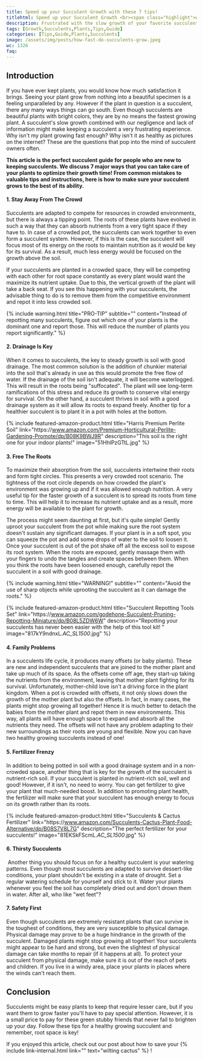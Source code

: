 ```yaml
---
title: Speed up your Succulent Growth with these 7 tips!
titlehtml: Speed up your Succulent Growth <br><span class="highlight">with these 7 tips!</span>
description: Frustrated with the slow growth of your favorite succulent? Not to worry! These are the things you might be doing wrong (and how to fix them).
tags: [Growth,Succulents,Plants,Tips,Guide]
categories: [Tips,Guide,Plants,Succulents]
image: /assets/img/posts/how-fast-do-succulents-grow.jpeg
wc: 1326
faq: 
---
```


## Introduction

If you have ever kept plants, you would know how much satisfaction it brings. Seeing your plant grow from nothing into a beautiful specimen is a feeling unparalleled by any. However if the plant in question is a succulent, there any many ways things can go south. Even though succulents are beautiful plants with bright colors, they are by no means the fastest growing plant. A succulent's slow growth combined with our negligence and lack of information might make keeping a succulent a very frustrating experience. Why isn't my plant growing fast enough? Why isn't it as healthy as pictures on the internet? These are the questions that pop into the mind of succulent owners often.&nbsp;

**This article is the perfect succulent guide for people who are new to keeping succulents. We discuss 7 major ways that you can take care of your plants to optimize their growth time! From common mistakes to valuable tips and instructions, here is how to make sure your succulent grows to the best of its ability.** 

#### 1. Stay Away From The Crowd&nbsp;

Succulents are adapted to compete for resources in crowded environments, but there is always a tipping point. The roots of these plants have evolved in such a way that they can absorb nutrients from a very tight space if they have to. In case of a crowded pot, the succulents can work together to even form a succulent system. However, if this is the case, the succulent will focus most of its energy on the roots to maintain nutrition as it would be key for its survival. As a result, much less energy would be focused on the growth above the soil.

If your succulents are planted in a crowded space, they will be competing with each other for root space constantly as every plant would want the maximize its nutrient uptake. Due to this, the vertical growth of the plant will take a back seat. If you see this happening with your succulents, the advisable thing to do is to remove them from the competitive environment and repot it into less crowded soil.

{% include warning.html title="PRO-TIP" subtitle="" content="Instead of repotting many succulents, figure out which one of your plants is the dominant one and report those. This will reduce the number of plants you report significantly." %}

#### 2. Drainage Is Key

When it comes to succulents, the key to steady growth is soil with good drainage. The most common solution is the addition of chunkier material into the soil that's already in use as this would promote the free flow of water. If the drainage of the soil isn't adequate, it will become waterlogged. This will result in the roots being "suffocated". The plant will see long-term ramifications of this stress and reduce its growth to conserve vital energy for survival. On the other hand, a succulent thrives in soil with a good drainage system as it will allow its roots to expand freely. Another tip for a healthier succulent is to plant it in a pot with holes at the bottom.

{% include featured-amazon-product.html title="Harris Premium Perlite Soil" link="https&#58;//www.amazon.com/Premium-Horticultural-Perlite-Gardening-Promote/dp/B08K9BWJ9R" description="This soil is the right one for your indoor plants!" image="51HhlPzGTtL.jpg" %}

#### 3. Free The Roots

To maximize their absorption from the soil, succulents intertwine their roots and form tight circles. This presents a very crowded root scenario. The tightness of the root circle depends on how crowded the plant's environment was growing up and if it was allowed enough nutrition. A very useful tip for the faster growth of a succulent is to spread its roots from time to time. This will help it to increase its nutrient uptake and as a result, more energy will be available to the plant for growth.

The process might seem daunting at first, but it's quite simple! Gently uproot your succulent from the pot while making sure the root system doesn't sustain any significant damages. If your plant is in a soft spot, you can squeeze the pot and add some drops of water to the soil to loosen it. Once your succulent is out of the pot shake off all the excess soil to expose its root system. When the roots are exposed, gently massage them with your fingers to undo the tangles and create spaces between them. When you think the roots have been loosened enough, carefully repot the succulent in a soil with good drainage.

{% include warning.html title="WARNING!" subtitle="" content="Avoid the use of sharp objects while uprooting the succulent as it can damage the roots." %}

{% include featured-amazon-product.html title="Succulent Repotting Tools Set" link="https&#58;//www.amazon.com/godehone-Succulent-Pruning-Repotting-Miniature/dp/B08L5ZDW6W" description="Repotting your succulents has never been easier with the help of this tool kit! " image="817kY9ndnxL._AC_SL1500_.jpg" %}

#### 4. Family Problems&nbsp;

In a succulents life cycle, it produces many offsets (or baby plants). These are new and independent succulents that are joined to the mother plant and take up much of its space. As the offsets come off age, they start-up taking the nutrients from the environment, leaving that mother plant fighting for its survival. Unfortunately, mother-child love isn't a driving force in the plant kingdom. When a pot is crowded with offsets, it not only slows down the growth of the mother plant but also the offsets. In fact, in many cases, the plants might stop growing all together! Hence it is much better to detach the babies from the mother plant and repot them in new environments. This way, all plants will have enough space to expand and absorb all the nutrients they need. The offsets will not have any problem adapting to their new surroundings as their roots are young and flexible. Now you can have two healthy growing succulents instead of one!

#### 5. Fertilizer Frenzy&nbsp;

In addition to being potted in soil with a good drainage system and in a non-crowded  space, another thing that is key for the growth of the succulent is nutrient-rich soil. If your succulent is planted in nutrient-rich soil, well and good! However, if it isn't, no need to worry. You can get fertilizer to give your plant that much-needed boost. In addition to promoting plant health, the fertilizer will make sure that your succulent has enough energy to focus on its growth rather than its roots.

{% include featured-amazon-product.html title="Succulents &amp; Cactus Fertilizer" link="https&#58;//www.amazon.com/Succulents-Cactus-Plant-Food-Alternative/dp/B08S7V8L7G" description="The perfect fertilizer for your succulents!" image="81EKSkFScmL._AC_SL1500_.jpg" %}

#### 6. Thirsty Succulents

&nbsp;Another thing you should focus on for a healthy succulent is your watering patterns. Even though most succulents are adapted to survive dessert-like conditions, your plant shouldn't be existing in a state of drought. Set a regular watering schedule for yourself and stick to it. Water your plants whenever you feel the soil has completely dried out and don't drown them in water. After all, who like "wet feet"?

#### 7. Safety First

Even though succulents are extremely resistant plants that can survive in the toughest of conditions, they are very susceptible to physical damage. Physical damage may prove to be a huge hindrance in the growth of the succulent. Damaged plants might stop growing all together! Your succulents might appear to be hard and strong, but even the slightest of physical damage can take months to repair (if it happens at all). To protect your succulent from physical damage, make sure it is out of the reach of pets and children. If you live in a windy area, place your plants in places where the winds can't reach them.&nbsp;

## Conclusion

Succulents might be easy plants to keep that require lesser care, but if you want them to grow faster you'll have to pay special attention. However, it is a small price to pay for these green stubby friends that never fail to brighten up your day. Follow these tips for a healthy growing succulent and remember, root space is key!

If you enjoyed this article, check out our post about how to save your {% include link-internal.html link="" text="wilting cactus" %} !
